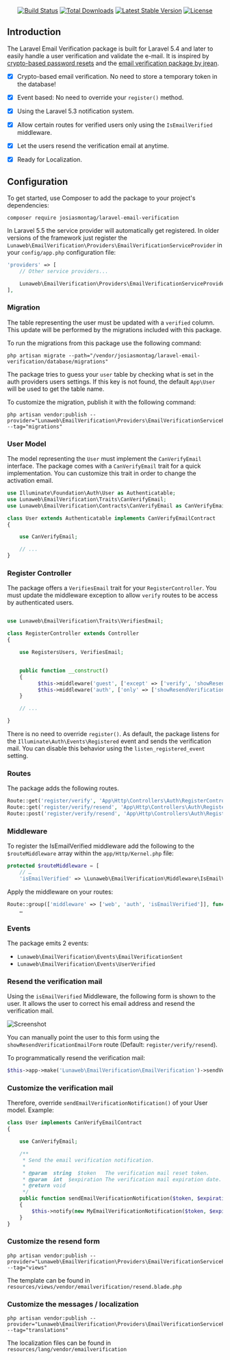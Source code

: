 
<p align="center">
<a href="https://travis-ci.org/josiasmontag/laravel-email-verification"><img src="https://travis-ci.org/josiasmontag/laravel-email-verification.svg" alt="Build Status"></a>
<a href="https://packagist.org/packages/josiasmontag/laravel-email-verification"><img src="https://poser.pugx.org/josiasmontag/laravel-email-verification/d/total.svg" alt="Total Downloads"></a>
<a href="https://packagist.org/packages/josiasmontag/laravel-email-verification"><img src="https://poser.pugx.org/josiasmontag/laravel-email-verification/v/stable.svg" alt="Latest Stable Version"></a>
<a href="https://packagist.org/packages/josiasmontag/laravel-email-verification"><img src="https://poser.pugx.org/josiasmontag/laravel-email-verification/license.svg" alt="License"></a>
</p>

## Introduction

The Laravel Email Verification package is built for Laravel 5.4 and later to easily handle a user verification and validate the e-mail. It is inspired by [crypto-based password resets](https://github.com/laravel/framework/pull/17499) and the [email verification package by jrean](https://github.com/jrean/laravel-user-verification).

- [x] Crypto-based email verification. No need to store a temporary token in the database!
- [x] Event based: No need to override your `register()` method.
- [x] Using the Laravel 5.3 notification system.
- [x] Allow certain routes for verified users only using the `IsEmailVerified` middleware.
- [x] Let the users resend the verification email at anytime.
- [x] Ready for Localization.
      

## Configuration


To get started, use Composer to add the package to your project's dependencies:

    composer require josiasmontag/laravel-email-verification


In Laravel 5.5 the service provider will automatically get registered. In older versions of the framework just register the `Lunaweb\EmailVerification\Providers\EmailVerificationServiceProvider` in your `config/app.php` configuration file:

```php
'providers' => [
    // Other service providers...

    Lunaweb\EmailVerification\Providers\EmailVerificationServiceProvider::class,
],
```

### Migration

The table representing the user must be updated with a `verified` column.
This update will be performed by the migrations included with this package.

To run the migrations from this package use the following command:

```
php artisan migrate --path="/vendor/josiasmontag/laravel-email-verification/database/migrations"
```

The package tries to guess your `user` table by checking what is set in the auth providers users settings.
If this key is not found, the default `App\User` will be used to get the table name.

To customize the migration, publish it with the following command:

```
php artisan vendor:publish --provider="Lunaweb\EmailVerification\Providers\EmailVerificationServiceProvider" --tag="migrations"
```

### User Model

The model representing the `User` must implement the `CanVerifyEmail` interface. The package comes with a `CanVerifyEmail` trait for a quick implementation. You can customize this trait in order to change the activation email.


```php
use Illuminate\Foundation\Auth\User as Authenticatable;
use Lunaweb\EmailVerification\Traits\CanVerifyEmail;
use Lunaweb\EmailVerification\Contracts\CanVerifyEmail as CanVerifyEmailContract;

class User extends Authenticatable implements CanVerifyEmailContract
{

    use CanVerifyEmail;

    // ...
}
```

### Register Controller

The package offers a `VerifiesEmail` trait for your `RegisterController`. You must update the middleware exception to allow `verify` routes to be access by authenticated users.

```php

use Lunaweb\EmailVerification\Traits\VerifiesEmail;

class RegisterController extends Controller
{

    use RegistersUsers, VerifiesEmail;


    public function __construct()
    {
          $this->middleware('guest', ['except' => ['verify', 'showResendVerificationEmailForm', 'resendVerificationEmail']]);
          $this->middleware('auth', ['only' => ['showResendVerificationEmailForm', 'resendVerificationEmail']]);
    }

    // ...

}

```

There is no need to override `register()`. As default, the package listens for the `Illuminate\Auth\Events\Registered` event and sends the verification mail. You can disable this behavior using the `listen_registered_event` setting.

### Routes

The package adds the following routes.

```php
Route::get('register/verify', 'App\Http\Controllers\Auth\RegisterController@verify')->name('verifyEmailLink');
Route::get('register/verify/resend', 'App\Http\Controllers\Auth\RegisterController@showResendVerificationEmailForm')->name('showResendVerificationEmailForm');
Route::post('register/verify/resend', 'App\Http\Controllers\Auth\RegisterController@resendVerificationEmail')->name('resendVerificationEmail');

```

### Middleware


To register the IsEmailVerified middleware add the following to the `$routeMiddleware` array within the `app/Http/Kernel.php` file:

```php
protected $routeMiddleware = [
    // …
    'isEmailVerified' => \Lunaweb\EmailVerification\Middleware\IsEmailVerified::class,
```

Apply the middleware on your routes:

```php
Route::group(['middleware' => ['web', 'auth', 'isEmailVerified']], function () {
    …
```

### Events

The package emits 2 events:

* ``Lunaweb\EmailVerification\Events\EmailVerificationSent``
* ``Lunaweb\EmailVerification\Events\UserVerified``



### Resend the verification mail

Using the `isEmailVerified` Middleware, the following form is shown to the user. It allows the user to correct his email address and resend the verification mail.

![Screenshot](https://user-images.githubusercontent.com/1945577/27735164-7b316630-5d9e-11e7-86f6-8922a2488cfb.png)

You can manually point the user to this form using the `showResendVerificationEmailForm` route (Default: `register/verify/resend`).

To programmatically resend the verification mail:
```php
$this->app->make('Lunaweb\EmailVerification\EmailVerification')->sendVerifyLink($user);
```


### Customize the verification mail

Therefore, override `sendEmailVerificationNotification()` of your User model. Example:

```php
class User implements CanVerifyEmailContract
{

    use CanVerifyEmail;

    /**
     * Send the email verification notification.
     *
     * @param  string  $token   The verification mail reset token.
     * @param  int  $expiration The verification mail expiration date.
     * @return void
     */
    public function sendEmailVerificationNotification($token, $expiration)
    {
        $this->notify(new MyEmailVerificationNotification($token, $expiration));
    }
}
```

### Customize the resend form
```
php artisan vendor:publish --provider="Lunaweb\EmailVerification\Providers\EmailVerificationServiceProvider" --tag="views"
```
The template can be found in `resources/views/vendor/emailverification/resend.blade.php`

### Customize the messages / localization
```
php artisan vendor:publish --provider="Lunaweb\EmailVerification\Providers\EmailVerificationServiceProvider" --tag="translations"
```
The localization files can be found in `resources/lang/vendor/emailverification`
